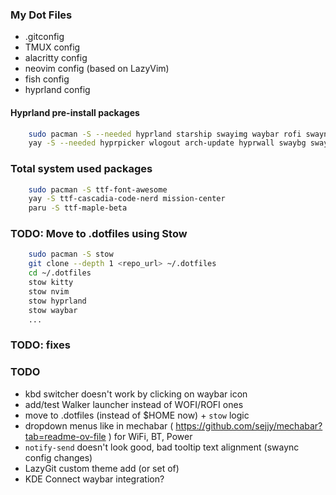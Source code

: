 ### My Dot Files

- .gitconfig
- TMUX config
- alacritty config
- neovim config (based on LazyVim)
- fish config
- hyprland config

#### Hyprland pre-install packages

```bash
    sudo pacman -S --needed hyprland starship swayimg waybar rofi swaync obs-studio jq wl-clipboard libnotify nitrogen copyq
    yay -S --needed hyprpicker wlogout arch-update hyprwall swaybg swaylock grim slurp hyprlock hyprpicker scrot xclip hyprshot brightnessctl hyprpolkitagent hyprsunset hyprsysteminfo hypridle hyprswitch
```

### Total system used packages

```bash
    sudo pacman -S ttf-font-awesome
    yay -S ttf-cascadia-code-nerd mission-center
    paru -S ttf-maple-beta

```

### TODO: Move to .dotfiles using Stow

```bash
    sudo pacman -S stow
    git clone --depth 1 <repo_url> ~/.dotfiles
    cd ~/.dotfiles
    stow kitty
    stow nvim
    stow hyprland
    stow waybar
    ...
```

### TODO: fixes

### TODO

- kbd switcher doesn't work by clicking on waybar icon
- add/test Walker launcher instead of WOFI/ROFI ones
- move to .dotfiles (instead of $HOME now) + `stow` logic
- dropdown menus like in mechabar ( <https://github.com/sejjy/mechabar?tab=readme-ov-file> ) for WiFi, BT, Power
- `notify-send` doesn't look good, bad tooltip text alignment (swaync config changes)
- LazyGit custom theme add (or set of)
- KDE Connect waybar integration?
